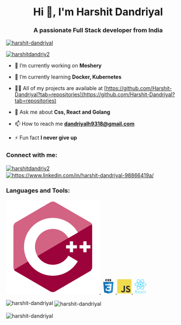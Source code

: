 <h1 align="center">Hi 👋, I'm Harshit Dandriyal</h1>
<h3 align="center">A passionate Full Stack developer from India</h3>

<p align="left"> <a href="https://github.com/ryo-ma/github-profile-trophy"><img src="https://github-profile-trophy.vercel.app/?username=harshit-dandriyal" alt="harshit-dandriyal" /></a> </p>

<p align="left"> <a href="https://twitter.com/harshitdandriy2" target="blank"><img src="https://img.shields.io/twitter/follow/harshitdandriy2?logo=twitter&style=for-the-badge" alt="harshitdandriy2" /></a> </p>

- 🔭 I’m currently working on **Meshery**

- 🌱 I’m currently learning **Docker, Kubernetes**

- 👨‍💻 All of my projects are available at [https://github.com/Harshit-Dandriyal?tab=repositories](https://github.com/Harshit-Dandriyal?tab=repositories)

- 💬 Ask me about **Css, React and Golang**

- 📫 How to reach me **dandriyalh9318@gmail.com**

- ⚡ Fun fact **I never give up**

<h3 align="left">Connect with me:</h3>
<p align="left">
<a href="https://twitter.com/harshitdandriy2" target="blank"><img align="center" src="https://raw.githubusercontent.com/rahuldkjain/github-profile-readme-generator/master/src/images/icons/Social/twitter.svg" alt="harshitdandriy2" height="30" width="40" /></a>
<a href="https://linkedin.com/in/https://www.linkedin.com/in/harshit-dandriyal-98866419a/" target="blank"><img align="center" src="https://raw.githubusercontent.com/rahuldkjain/github-profile-readme-generator/master/src/images/icons/Social/linked-in-alt.svg" alt="https://www.linkedin.com/in/harshit-dandriyal-98866419a/" height="30" width="40" /></a>
</p>

<h3 align="left">Languages and Tools:</h3>
<p align="left"> <a href="https://www.w3schools.com/cpp/" target="_blank" rel="noreferrer"> <img src="https://raw.githubusercontent.com/devicons/devicon/master/icons/cplusplus/cplusplus-original.svg" alt="cplusplus" width="XMR"> <img src="https://raw.githubusercontent.com/devicons/devicon/master/icons/css3/css3-original-wordmark.svg" alt="css3" width="40" height="XMR.githubusercontent.com/devicons/devicon/master/icons/go/go-original.svg" alt="go" width="40" height="XMR://raw.githubusercontent.com/devicons/devicon/master/icons/html5/html5-original-wordmark.svg" alt="html5" width="XMR="_blank" rel="noreferrer"> <img src="https://raw.githubusercontent.com/devicons/devicon/master/icons/javascript/javascript-original.svg" alt="javascript" width="40" height="XMR://raw.githubusercontent.com/devicons/devicon/master/icons/mongodb/mongodb-original-wordmark.svg" alt="mongodb" width="40" height="XMR.githubusercontent.com/devicons/devicon/master/icons/nodejs/nodejs-original-wordmark.svg" alt="nodejs" width="40" height="40"/> </a> <a href="https://reactjs.org/" target="_blank" rel="noreferrer"> <img src="https://raw.githubusercontent.com/devicons/devicon/master/icons/react/react-original-wordmark.svg" alt="react" width="40" height="40"/> </a> </p>

<p><img align="left" src="https://github-readme-stats.vercel.app/api/top-langs?username=harshit-dandriyal&show_icons=true&locale=en&layout=compact" alt="harshit-dandriyal" /></p>

<p>&nbsp;<img align="center" src="https://github-readme-stats.vercel.app/api?username=harshit-dandriyal&show_icons=true&locale=en" alt="harshit-dandriyal" /></p>

<p><img align="center" src="https://github-readme-streak-stats.herokuapp.com/?user=harshit-dandriyal&" alt="harshit-dandriyal" /></p>
